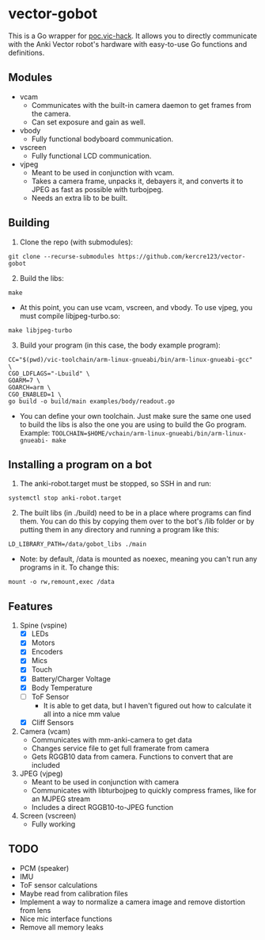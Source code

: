 # vector-gobot

This is a Go wrapper for [poc.vic-hack](https://github.com/torimos/poc.vic-hack). It allows you to directly communicate with the Anki Vector robot's hardware with easy-to-use Go functions and definitions.

## Modules

-   vcam
    -   Communicates with the built-in camera daemon to get frames from the camera.
    -   Can set exposure and gain as well.
-   vbody
    -   Fully functional bodyboard communication.
-   vscreen
    -   Fully functional LCD communication.
-   vjpeg
    -   Meant to be used in conjunction with vcam.
    -   Takes a camera frame, unpacks it, debayers it, and converts it to JPEG as fast as possible with turbojpeg.
    -   Needs an extra lib to be built.

## Building

1. Clone the repo (with submodules):

```
git clone --recurse-submodules https://github.com/kercre123/vector-gobot
```

2. Build the libs:

```
make
```

-   At this point, you can use vcam, vscreen, and vbody. To use vjpeg, you must compile libjpeg-turbo.so:

```
make libjpeg-turbo
```

3. Build your program (in this case, the body example program):

```
CC="$(pwd)/vic-toolchain/arm-linux-gnueabi/bin/arm-linux-gnueabi-gcc" \
CGO_LDFLAGS="-Lbuild" \
GOARM=7 \
GOARCH=arm \
CGO_ENABLED=1 \
go build -o build/main examples/body/readout.go
```

-   You can define your own toolchain. Just make sure the same one used to build the libs is also the one you are using to build the Go program. Example: `TOOLCHAIN=$HOME/vchain/arm-linux-gnueabi/bin/arm-linux-gnueabi- make`

## Installing a program on a bot

1. The anki-robot.target must be stopped, so SSH in and run:

```
systemctl stop anki-robot.target
```

2. The built libs (in ./build) need to be in a place where programs can find them. You can do this by copying them over to the bot's /lib folder or by putting them in any directory and running a program like this:

```
LD_LIBRARY_PATH=/data/gobot_libs ./main
```

-   Note: by default, /data is mounted as noexec, meaning you can't run any programs in it. To change this:

```
mount -o rw,remount,exec /data
```

## Features

1. Spine (vspine)
    -   [x] LEDs
    -   [x] Motors
    -   [x] Encoders
    -   [x] Mics
    -   [x] Touch
    -   [x] Battery/Charger Voltage
    -   [x] Body Temperature
    -   [ ] ToF Sensor
        -   It is able to get data, but I haven't figured out how to calculate it all into a nice mm value
    -   [x] Cliff Sensors
2. Camera (vcam)
    -   Communicates with mm-anki-camera to get data
    -   Changes service file to get full framerate from camera
    -   Gets RGGB10 data from camera. Functions to convert that are included
3. JPEG (vjpeg)
    -   Meant to be used in conjunction with camera 
    -   Communicates with libturbojpeg to quickly compress frames, like for an MJPEG stream
    -   Includes a direct RGGB10-to-JPEG function
4. Screen (vscreen)
    -   Fully working

## TODO

-   PCM (speaker)
-   IMU
-   ToF sensor calculations
-   Maybe read from calibration files
-   Implement a way to normalize a camera image and remove distortion from lens
-   Nice mic interface functions
-   Remove all memory leaks